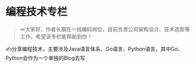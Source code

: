 # 编程技术专栏

> ∞大家好，作者长期在一线编码岗位，目前负责公司架构设计、技术选型等工作，希望该专栏能帮助到你！

✍分享编程技术，主要涉及Java语言体系、Go语言、Python语言，其中Go、Python会作为一个单独的Blog去写
